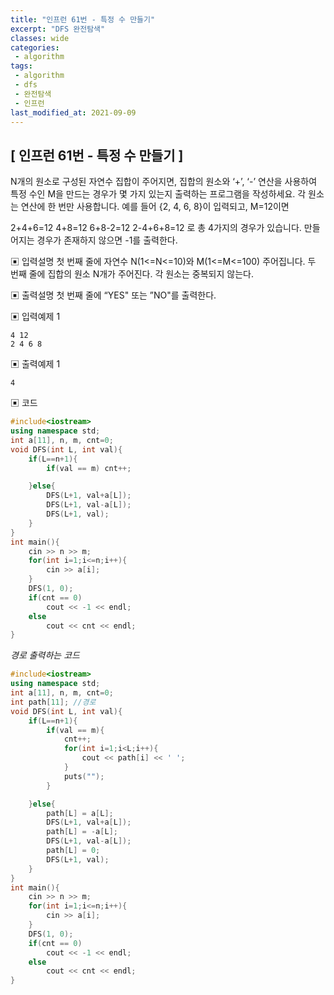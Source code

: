 ```yaml
---
title: "인프런 61번 - 특정 수 만들기"
excerpt: "DFS 완전탐색"
classes: wide
categories:
 - algorithm
tags:
 - algorithm
 - dfs
 - 완전탐색
 - 인프런
last_modified_at: 2021-09-09
---
```


## [ 인프런 61번 - 특정 수 만들기 ]

N개의 원소로 구성된 자연수 집합이 주어지면, 집합의 원소와 ‘+’, ‘-’ 연산을 사용하여 특정
수인 M을 만드는 경우가 몇 가지 있는지 출력하는 프로그램을 작성하세요. 각 원소는 연산에
한 번만 사용합니다.
예를 들어 {2, 4, 6, 8}이 입력되고, M=12이면

2+4+6=12
4+8=12
6+8-2=12
2-4+6+8=12
로 총 4가지의 경우가 있습니다. 만들어지는 경우가 존재하지 않으면 -1를 출력한다.

▣ 입력설명
첫 번째 줄에 자연수 N(1<=N<=10)와 M(1<=M<=100) 주어집니다.
두 번째 줄에 집합의 원소 N개가 주어진다. 각 원소는 중복되지 않는다.

▣ 출력설명
첫 번째 줄에 “YES" 또는 ”NO"를 출력한다.

▣ 입력예제 1

```
4 12
2 4 6 8
```

▣ 출력예제 1

```
4
```

▣ 코드

```cpp
#include<iostream>
using namespace std;
int a[11], n, m, cnt=0;
void DFS(int L, int val){
    if(L==n+1){
        if(val == m) cnt++;

    }else{
        DFS(L+1, val+a[L]);
        DFS(L+1, val-a[L]);
        DFS(L+1, val);
    }
}
int main(){
    cin >> n >> m;
    for(int i=1;i<=n;i++){
        cin >> a[i];
    }
    DFS(1, 0);
    if(cnt == 0)
        cout << -1 << endl;
    else
        cout << cnt << endl;
}
```

*경로 출력하는 코드*

```cpp
#include<iostream>
using namespace std;
int a[11], n, m, cnt=0;
int path[11]; //경로
void DFS(int L, int val){
    if(L==n+1){
        if(val == m){
            cnt++;
            for(int i=1;i<L;i++){
                cout << path[i] << ' ';
            }
            puts("");
        } 

    }else{
        path[L] = a[L];
        DFS(L+1, val+a[L]);
        path[L] = -a[L];
        DFS(L+1, val-a[L]);
        path[L] = 0;
        DFS(L+1, val);
    }
}
int main(){
    cin >> n >> m;
    for(int i=1;i<=n;i++){
        cin >> a[i];
    }
    DFS(1, 0);
    if(cnt == 0)
        cout << -1 << endl;
    else
        cout << cnt << endl;
}
```


